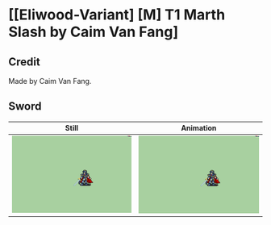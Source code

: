 # [\[Eliwood-Variant\] \[M\] T1 Marth Slash by Caim Van Fang]

## Credit

Made by Caim Van Fang.

## Sword

| Still | Animation |
| :---: | :-------: |
| ![Sword still](./Sword_000.png) | ![Sword animation](./Sword.gif) |
